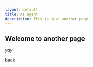 ```yaml
---
layout: default
title: AI agent
description: This is just another page
---
```


## Welcome to another page

_yay_

[back](./)
